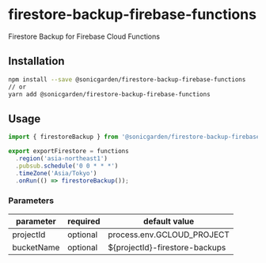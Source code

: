 # firestore-backup-firebase-functions

Firestore Backup for Firebase Cloud Functions

## Installation

```sh
npm install --save @sonicgarden/firestore-backup-firebase-functions
// or
yarn add @sonicgarden/firestore-backup-firebase-functions
```

## Usage

```js
import { firestoreBackup } from '@sonicgarden/firestore-backup-firebase-functions';

export exportFirestore = functions
  .region('asia-northeast1')
  .pubsub.schedule('0 0 * * *')
  .timeZone('Asia/Tokyo')
  .onRun(() => firestoreBackup());
```

### Parameters

| parameter  | required | default value                  |
| ---------- | -------- | ------------------------------ |
| projectId  | optional | process.env.GCLOUD_PROJECT     |
| bucketName | optional | ${projectId}-firestore-backups |
